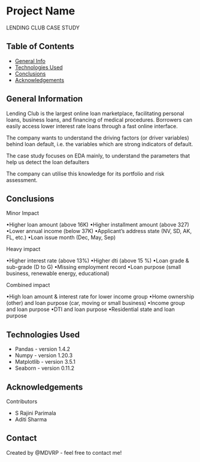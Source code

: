 # Project Name
> 
LENDING CLUB CASE STUDY

## Table of Contents
* [General Info](#general-information)
* [Technologies Used](#technologies-used)
* [Conclusions](#conclusions)
* [Acknowledgements](#acknowledgements)

## General Information

Lending Club is the largest online loan marketplace, facilitating personal loans, business loans, and financing of medical procedures. Borrowers can easily access lower interest rate loans through a fast online interface. 

The company wants to understand the driving factors (or driver variables) behind loan default, i.e. the variables which are strong indicators of default. 

The case study focuses on EDA mainly, to understand the parameters that help us detect the loan defaulters 

The company can utilise this knowledge for its portfolio and risk assessment. 


## Conclusions

Minor Impact

•Higher loan amount (above 16K)
•Higher installment amount (above 327)
•Lower annual income (below 37K)
•Applicant’s address state (NV, SD, AK, FL, etc.)
•Loan issue month (Dec, May, Sep)


Heavy impact

•Higher interest rate (above 13%)
•Higher dti (above 15 %)
•Loan grade & sub-grade (D to G)
•Missing employment record
•Loan purpose (small business, renewable energy, educational)

Combined impact

•High loan amount & interest rate for lower income group
•Home ownership (other) and loan purpose (car, moving or small business)
•Income group and loan purpose
•DTI and loan purpose
•Residential state and loan purpose

## Technologies Used
- Pandas - version 1.4.2
- Numpy - version 1.20.3
- Matplotlib - version 3.5.1
- Seaborn -  version 0.11.2

## Acknowledgements
Contributors 
- S Rajini Parimala
- Aditi Sharma





## Contact
Created by @MDVRP - feel free to contact me!
